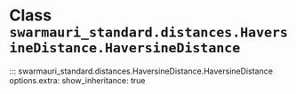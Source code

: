 # Class `swarmauri_standard.distances.HaversineDistance.HaversineDistance`

::: swarmauri_standard.distances.HaversineDistance.HaversineDistance
    options.extra:
      show_inheritance: true

